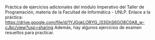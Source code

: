 Práctica de ejercicios adicionales del módulo Imperativo del Taller de Programación, materia de la Facultad de Informática - UNLP. 
Enlace a la práctica: https://drive.google.com/file/d/1YJGgkLORYG_l33GhS6GO8C0A8_w-cJbc/view?usp=sharing
Además, hay algunos ejercicios de examen resueltos para practicar.
